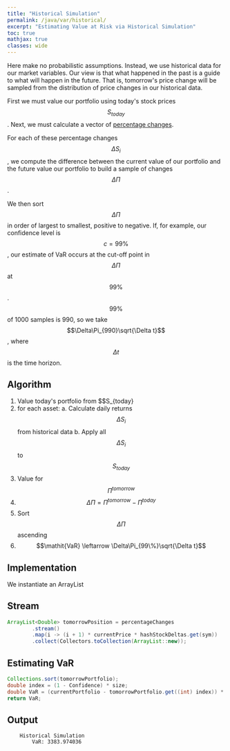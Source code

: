 ```yaml
---
title: "Historical Simulation"
permalink: /java/var/historical/
excerpt: "Estimating Value at Risk via Historical Simulation"
toc: true
mathjax: true
classes: wide
---
```


Here make no probabilistic assumptions. 
Instead, we use historical data for our market variables. 
Our view is that what happened in the past is a guide to what will happen in the future.
That is, tomorrow's price change will be sampled from the distribution of price changes in our historical data.

First we must value our portfolio using today's stock prices $$S_{today}$$.
Next, we must calculate a vector of [percentage changes](https://adrian.ng/java/var/intro/#percentagechange).

For each of these percentage changes $$\Delta S_i$$, we compute the difference between the current value of our portfolio and the future value our portfolio to build a sample of changes $$\Delta\Pi$$.

We then sort $$\Delta\Pi$$ in order of largest to smallest, positive to negative.
If, for example, our confidence level is $$c=99\%$$, our estimate of VaR occurs at the cut-off point in $$\Delta\Pi$$ at $$99\%$$.
$$99\%$$ of 1000 samples is 990, so we take $$\Delta\Pi_{990}\sqrt{\Delta t}$$, where $$\Delta t$$ is the time horizon.


## Algorithm

1. Value today's portfolio from $$S_{today}
2. for each asset:
   a. Calculate daily returns $$\Delta S_i$$ from historical data
   b. Apply all $$\Delta S_i$$ to $$S_{today}$$
3. Value for $$\Pi^{tomorrow}$$
4. $$\Delta\Pi = \Pi^{tomorrow} - \Pi^{today}$$
5. Sort $$\Delta\Pi$$ ascending
6. $$\mathit{VaR} \leftarrow \Delta\Pi_{99\%}\sqrt{\Delta t}$$

## Implementation

We instantiate an ArrayList

## Stream

```java
ArrayList<Double> tomorrowPosition = percentageChanges
        .stream()
        .map(i -> (i + 1) * currentPrice * hashStockDeltas.get(sym))
        .collect(Collectors.toCollection(ArrayList::new));
```

## Estimating VaR

```java
Collections.sort(tomorrowPortfolio);
double index = (1 - Confidence) * size;
double VaR = (currentPortfolio - tomorrowPortfolio.get((int) index)) * TimeHorizon;
return VaR;
```


## Output

```
	Historical Simulation
		VaR: 3383.974036
```